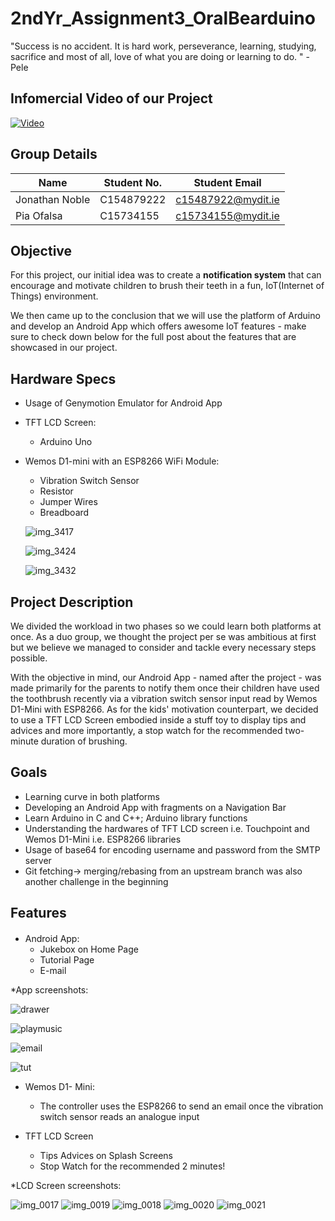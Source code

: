 # 2ndYr_Assignment3_OralBearduino

"Success is no accident. It is hard work, perseverance, learning, studying,
sacrifice and most of all, love of what you are doing or learning to do. "
-Pele

## Infomercial Video of our Project

[![Video](http://img.youtube.com/vi/L_IXU5uO1O4/0.jpg)](https://www.youtube.com/watch?v=L_IXU5uO1O4&t=5s"Video")


## Group Details
| Name | Student No. | Student Email 
| --- | --- | --- |
| Jonathan Noble | C154879222 | c15487922@mydit.ie |
| Pia Ofalsa | C15734155 | c15734155@mydit.ie |

## Objective
For this project, our initial idea was to create a __notification system__ that can encourage and motivate children to brush their teeth in a fun, IoT(Internet of Things) environment. 


We then came up to the conclusion that we will use the platform of Arduino and develop an Android App which offers awesome IoT features - make sure to check down below for the full post about the features that are showcased in our project.


## Hardware Specs 
* Usage of Genymotion Emulator for Android App
* TFT LCD Screen:
  * Arduino Uno
* Wemos D1-mini with an ESP8266 WiFi Module:
  * Vibration Switch Sensor
  * Resistor
  * Jumper Wires
  * Breadboard
  
  ![img_3417](https://cloud.githubusercontent.com/assets/18444618/25657799/8b7efa04-2ff7-11e7-839d-c56852fa35b4.JPG)
 
  ![img_3424](https://cloud.githubusercontent.com/assets/18444618/25657861/d7437686-2ff7-11e7-818e-778fa2030904.JPG)
  
  ![img_3432](https://cloud.githubusercontent.com/assets/18444618/25657895/044f9736-2ff8-11e7-8752-721977766cfe.JPG)





## Project Description
We divided the workload in two phases so we could learn both platforms at once. As a duo group, we thought the project per se was ambitious at first but we believe we managed to consider and tackle every necessary steps possible. 

With the objective in mind, our Android App - named after the project -  was made primarily for the parents to notify them once their children have used the toothbrush recently via a vibration switch sensor input read by Wemos D1-Mini with ESP8266. As for the kids' motivation counterpart, we decided to use a TFT LCD Screen embodied inside a stuff toy to display tips and advices and more importantly, a stop watch for the recommended two-minute duration of brushing.

## Goals
* Learning curve in both platforms
* Developing an Android App with fragments on a Navigation Bar
* Learn Arduino in C and C++; Arduino library functions
* Understanding the hardwares of TFT LCD screen i.e. Touchpoint and Wemos D1-Mini i.e. ESP8266 libraries
* Usage of base64 for encoding username and password from the SMTP server
* Git fetching-> merging/rebasing from an upstream branch was also another challenge in the beginning


## Features
#### 
* Android App:
   * Jukebox on Home Page
   * Tutorial Page
   * E-mail 
   
*App screenshots:

![drawer](https://cloud.githubusercontent.com/assets/18444618/25658366/6ac5ae22-2ffa-11e7-92f6-0c6066334560.JPG)

![playmusic](https://cloud.githubusercontent.com/assets/18444618/25658368/6acaa364-2ffa-11e7-8ec7-6740983d6b32.JPG)

![email](https://cloud.githubusercontent.com/assets/18444618/25658367/6ac666e6-2ffa-11e7-8b78-7e3718481949.JPG)

![tut](https://cloud.githubusercontent.com/assets/18444618/25658365/6ac221a8-2ffa-11e7-9dbc-6d298329c59a.JPG)



* Wemos D1- Mini:
  * The controller uses the ESP8266 to send an email once the vibration switch sensor reads an analogue input
  

* TFT LCD Screen
  * Tips Advices on Splash Screens
  * Stop Watch for the recommended 2 minutes!

*LCD Screen screenshots:

![img_0017](https://cloud.githubusercontent.com/assets/18444618/25666713/33d12d50-3019-11e7-880b-09b8921300f9.JPG)
![img_0019](https://cloud.githubusercontent.com/assets/18444618/25666709/33886700-3019-11e7-995f-7e99ad53199d.JPG)
![img_0018](https://cloud.githubusercontent.com/assets/18444618/25666708/33821102-3019-11e7-81bd-9df804d27bd4.JPG)
![img_0020](https://cloud.githubusercontent.com/assets/18444618/25666711/33a4f708-3019-11e7-9c90-a365008c7794.JPG)
![img_0021](https://cloud.githubusercontent.com/assets/18444618/25666712/33b2d2e2-3019-11e7-8eaa-3e6818151ce0.JPG)






